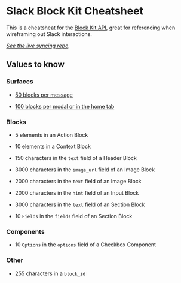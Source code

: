 # Slack Block Kit Cheatsheet
This is a cheatsheat for the [Block Kit API](https://api.slack.com/block-kit), great for referencing when wireframing out Slack interactions.

_[See the live syncing repo](https://github.com/instantish/slack-blockkit-cheatsheet)._

## Values to know

### Surfaces

- [50 blocks per message](https://api.slack.com/reference/block-kit/blocks#:~:text=You%20can%20include%20up%20to,in%20modals%20or%20home%20tabs.)

- [100 blocks per modal or in the home tab](https://api.slack.com/reference/block-kit/blocks#:~:text=You%20can%20include%20up%20to,in%20modals%20or%20home%20tabs.)

### Blocks

- 5 elements in an Action Block

- 10 elements in a Context Block

- 150 characters in the `text` field of a Header Block

- 3000 characters in the `image_url` field of an Image Block

- 2000 characters in the `text` field of an Image Block

- 2000 characters in the `hint` field of an Input Block

- 3000 characters in the `text` field of an Section Block

- 10 `Fields` in the `fields` field of an Section Block

### Components

- 10 `Options` in the `options` field of a Checkbox Component

### Other

- 255 characters in a `block_id`
